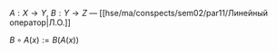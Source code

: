 $A:X\to Y$, $B:Y\to Z$ — [[hse/ma/conspects/sem02/par11/Линейный оператор|Л.О.]]

$B\circ A(x):= B(A(x))$